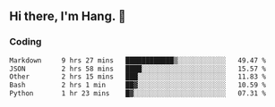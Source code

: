 ## Hi there, I'm Hang. 👋

### Coding

<!--START_SECTION:waka-->

```txt
Markdown     9 hrs 27 mins   ████████████▒░░░░░░░░░░░░   49.47 %
JSON         2 hrs 58 mins   ████░░░░░░░░░░░░░░░░░░░░░   15.57 %
Other        2 hrs 15 mins   ███░░░░░░░░░░░░░░░░░░░░░░   11.83 %
Bash         2 hrs 1 min     ██▓░░░░░░░░░░░░░░░░░░░░░░   10.59 %
Python       1 hr 23 mins    █▓░░░░░░░░░░░░░░░░░░░░░░░   07.31 %
```

<!--END_SECTION:waka-->
